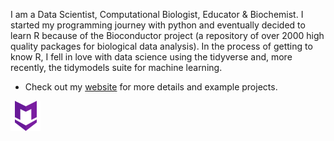 I am a Data Scientist, Computational Biologist, Educator & Biochemist. I started my programming 
journey with python and eventually decided to learn R because of the Bioconductor project (a repository
of over 2000 high quality packages for biological data analysis). In the process of getting to know
R, I fell in love with data science using the tidyverse and, more recently, the tidymodels suite for
machine learning. 

- Check out my [website](https://www.gabemednick.com/) for more details and example projects.

![alt text](https://github.com/adam-p/markdown-here/raw/master/src/common/images/icon48.png "Big Sur")



